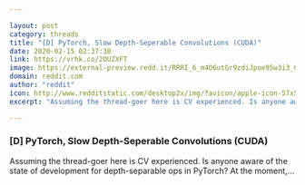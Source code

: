 ```yaml
---

layout: post
category: threads
title: "[D] PyTorch, Slow Depth-Seperable Convolutions (CUDA)"
date: 2020-02-15 02:37:38
link: https://vrhk.co/2OUZXFT
image: https://external-preview.redd.it/RRRI_6_m4O6utGr9zdiJpoe95w3i3_GzdmG671ytNk4.jpg?width=400&height=209.42408377&auto=webp&s=f76e8b4aeeda50ab490729677eecd60b7a6a4983
domain: reddit.com
author: "reddit"
icon: http://www.redditstatic.com/desktop2x/img/favicon/apple-icon-57x57.png
excerpt: "Assuming the thread-goer here is CV experienced. Is anyone aware of the state of development for depth-separable ops in PyTorch? At the moment,..."

---
```


### [D] PyTorch, Slow Depth-Seperable Convolutions (CUDA)

Assuming the thread-goer here is CV experienced. Is anyone aware of the state of development for depth-separable ops in PyTorch? At the moment,...